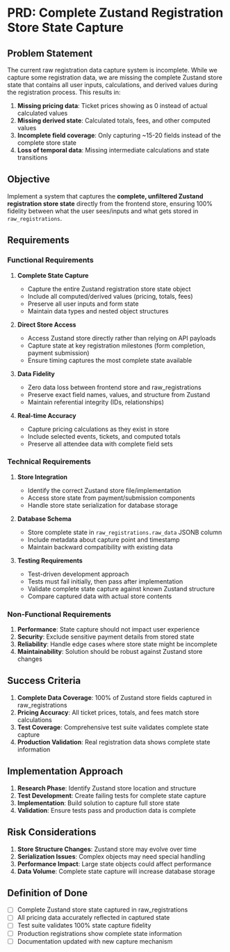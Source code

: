 # PRD: Complete Zustand Registration Store State Capture

## Problem Statement

The current raw registration data capture system is incomplete. While we capture some registration data, we are missing the complete Zustand store state that contains all user inputs, calculations, and derived values during the registration process. This results in:

1. **Missing pricing data**: Ticket prices showing as 0 instead of actual calculated values
2. **Missing derived state**: Calculated totals, fees, and other computed values
3. **Incomplete field coverage**: Only capturing ~15-20 fields instead of the complete store state
4. **Loss of temporal data**: Missing intermediate calculations and state transitions

## Objective

Implement a system that captures the **complete, unfiltered Zustand registration store state** directly from the frontend store, ensuring 100% fidelity between what the user sees/inputs and what gets stored in `raw_registrations`.

## Requirements

### Functional Requirements

1. **Complete State Capture**
   - Capture the entire Zustand registration store state object
   - Include all computed/derived values (pricing, totals, fees)
   - Preserve all user inputs and form state
   - Maintain data types and nested object structures

2. **Direct Store Access**
   - Access Zustand store directly rather than relying on API payloads
   - Capture state at key registration milestones (form completion, payment submission)
   - Ensure timing captures the most complete state available

3. **Data Fidelity**
   - Zero data loss between frontend store and raw_registrations
   - Preserve exact field names, values, and structure from Zustand
   - Maintain referential integrity (IDs, relationships)

4. **Real-time Accuracy**
   - Capture pricing calculations as they exist in store
   - Include selected events, tickets, and computed totals
   - Preserve all attendee data with complete field sets

### Technical Requirements

1. **Store Integration**
   - Identify the correct Zustand store file/implementation
   - Access store state from payment/submission components
   - Handle store state serialization for database storage

2. **Database Schema**
   - Store complete state in `raw_registrations.raw_data` JSONB column
   - Include metadata about capture point and timestamp
   - Maintain backward compatibility with existing data

3. **Testing Requirements**
   - Test-driven development approach
   - Tests must fail initially, then pass after implementation
   - Validate complete state capture against known Zustand structure
   - Compare captured data with actual store contents

### Non-Functional Requirements

1. **Performance**: State capture should not impact user experience
2. **Security**: Exclude sensitive payment details from stored state
3. **Reliability**: Handle edge cases where store state might be incomplete
4. **Maintainability**: Solution should be robust against Zustand store changes

## Success Criteria

1. **Complete Data Coverage**: 100% of Zustand store fields captured in raw_registrations
2. **Pricing Accuracy**: All ticket prices, totals, and fees match store calculations
3. **Test Coverage**: Comprehensive test suite validates complete state capture
4. **Production Validation**: Real registration data shows complete state information

## Implementation Approach

1. **Research Phase**: Identify Zustand store location and structure
2. **Test Development**: Create failing tests for complete state capture
3. **Implementation**: Build solution to capture full store state
4. **Validation**: Ensure tests pass and production data is complete

## Risk Considerations

1. **Store Structure Changes**: Zustand store may evolve over time
2. **Serialization Issues**: Complex objects may need special handling
3. **Performance Impact**: Large state objects could affect performance
4. **Data Volume**: Complete state capture will increase database storage

## Definition of Done

- [ ] Complete Zustand store state captured in raw_registrations
- [ ] All pricing data accurately reflected in captured state
- [ ] Test suite validates 100% state capture fidelity
- [ ] Production registrations show complete state information
- [ ] Documentation updated with new capture mechanism
